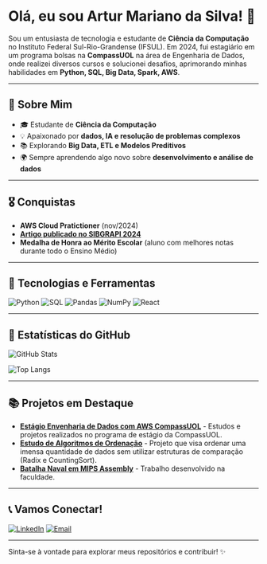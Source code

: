 # Olá, eu sou Artur Mariano da Silva! 👋

Sou um entusiasta de tecnologia e estudante de **Ciência da Computação** no Instituto Federal Sul-Rio-Grandense (IFSUL). Em 2024, fui estagiário em um programa bolsas na **CompassUOL** na área de Engenharia de Dados, onde realizei diversos cursos e solucionei desafios, aprimorando minhas habilidades em **Python, SQL, Big Data, Spark, AWS**.

---

## 🚀 Sobre Mim

- 🎓 Estudante de **Ciência da Computação**
- 💡 Apaixonado por **dados, IA e resolução de problemas complexos**
- 📚 Explorando **Big Data, ETL e Modelos Preditivos**
- 🌍 Sempre aprendendo algo novo sobre **desenvolvimento e análise de dados**

---

## 🎖️ Conquistas

- **AWS Cloud Pratictioner** (nov/2024)
- [**Artigo publicado no SIBGRAPI 2024**](https://sol.sbc.org.br/index.php/sibgrapi_estendido/article/view/31668/31471)
- **Medalha de Honra ao Mérito Escolar** (aluno com melhores notas durante todo o Ensino Médio)

---

## 🔧 Tecnologias e Ferramentas

![Python](https://img.shields.io/badge/Python-3776AB?style=for-the-badge&logo=python&logoColor=white)
![SQL](https://img.shields.io/badge/SQL-CC2927?style=for-the-badge&logo=microsoft-sql-server&logoColor=white)
![Pandas](https://img.shields.io/badge/Pandas-150458?style=for-the-badge&logo=pandas&logoColor=white)
![NumPy](https://img.shields.io/badge/NumPy-013243?style=for-the-badge&logo=numpy&logoColor=white)
![React](https://img.shields.io/badge/React-20232A?style=for-the-badge&logo=react&logoColor=61DAFB)

---

## 🎯 Estatísticas do GitHub

![GitHub Stats](https://github-readme-stats.vercel.app/api?username=ArturMariano13&show_icons=true&theme=radical)

![Top Langs](https://github-readme-stats.vercel.app/api/top-langs/?username=ArturMariano13&layout=compact&theme=radical)

---

## 📚 Projetos em Destaque

- [**Estágio Envenharia de Dados com AWS CompassUOL**](https://github.com/ArturMariano13/data-analytics-compass-pb) - Estudos e projetos realizados no programa de estágio da CompassUOL.
- [**Estudo de Algoritmos de Ordenação**](https://github.com/ArturMariano13/sbornian_ordination_algorithms) - Projeto que visa ordenar uma imensa quantidade de dados sem utilizar estruturas de comparação (Radix e CountingSort).
- [**Batalha Naval em MIPS Assembly**](https://github.com/ArturMariano13/battleship-game) - Trabalho desenvolvido na faculdade.

---

## 📞 Vamos Conectar!

[![LinkedIn](https://img.shields.io/badge/LinkedIn-0A66C2?style=for-the-badge&logo=linkedin&logoColor=white)](https://www.linkedin.com/in/arturmarianodasilva/)
[![Email](https://img.shields.io/badge/Email-D14836?style=for-the-badge&logo=gmail&logoColor=white)](mailto:arturmariano@gmail.com)

---

Sinta-se à vontade para explorar meus repositórios e contribuir! ✨
